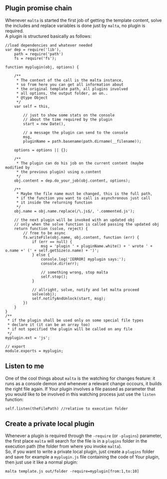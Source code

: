 ## Plugin promise chain

Whenever `malta` is started the first job of getting the template content, solve the includes and replace variables is done just by `malta`, no plugin is required.  
A plugin is structured basically as follows:  

    //load dependencies and whatever needed
    var dep = require('lib'),
        path = require('path')
        fs = require('fs');
    
    function myplugin(obj, options) {
        
        /**
         * The context of the call is the malta instance,
         * so from here you can get all information about
         * the original template path, all plugins involved
         * all options, the output folder, an on..
         * @type Object
         */
        var self = this,
            
            // just to show some stats on the console
            // about the time required by the plugin
            start = new Date(),
            
            // a message the plugin can send to the console
            msg,
            pluginName = path.basename(path.dirname(__filename));
    
        options = options || {};
        
        /**
         * The plugin can do his job on the current content (maybe modified by
         * the previous plugin) using o.content  
         */
        obj.content = dep.do_your_job(obj.content, options);
        
        /**
         * Maybe the file name must be changed, this is the full path,
         * if the function you want to call is asynchronous just call
         * it inside the returning function
         */
        obj.name = obj.name.replace(/\.js$/, '.commented.js');
        
        // the next plugin will be invoked with an updated obj
        // only when the solve function is called passing the updated obj
        return function (solve, reject) {
            // free to be async
            fs.writeFile(obj.name, obj.content, function (err) {
                if (err == null) {
                    msg = 'plugin ' + pluginName.white() + ' wrote ' + o.name +' (' + self.getSize(o.name) + ')';
                } else {
                    console.log('[ERROR] myplugin says:');
                    console.dir(err);
    
                    // something wrong, stop malta
                    self.stop();
                }
                
                // allright, solve, notify and let malta proceed
                solve(obj);
                self.notifyAndUnlock(start, msg);
            })
        }
    }
    /**
     * if the plugin shall be used only on some special file types
     * declare it (it can be an array too)  
     * if not specified the plugin will be called on any file
     */
    myplugin.ext = 'js';
    
    // export
    module.exports = myplugin;

## Listen to me    
One of the cool things about `malta` is the watching for changes feature: it runs as a console demon and whenever a relevant change occours, it builds the right file again. If Your plugin involves a file passed as parameter that you would like to be involved in this watching process just use the `listen` function:  

    self.listen(theFilePath) //relative to execution folder

## Create a private local plugin  

Whenever a plugin is required through the `-require` (or `-plugins`) parameter, the first place `malta` will search for the file is in a `plugins` folder in the execution path (the folder from where you invoke `malta`).  
So, if you want to write a private local plugin, just create a `plugins` folder
and save for example a `myplugin.js` file containing the code of Your plugin, then just use it like a normal plugin:  

    malta template.js out/folder -require=myplugin[from:1,to:10]

